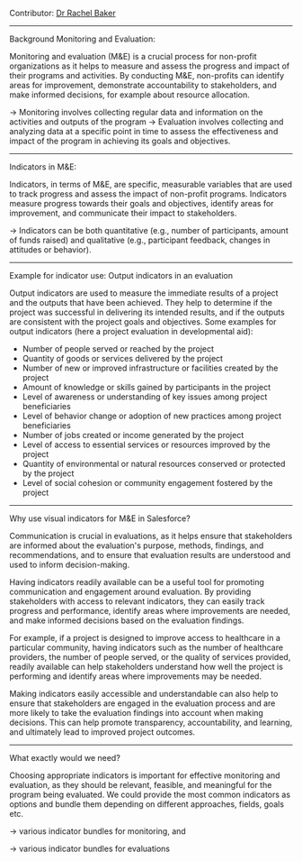 Contributor: 
[Dr Rachel Baker](https://github.com/drrachelbaker)

*** 
Background Monitoring and Evaluation:

Monitoring and evaluation (M&E) is a crucial process for non-profit organizations as it helps to measure and assess the progress and impact of their programs and activities. By conducting M&E, non-profits can identify areas for improvement, demonstrate accountability to stakeholders, and make informed decisions, for example about resource allocation.

-> Monitoring involves collecting regular data and information on the activities and outputs of the program
-> Evaluation involves collecting and analyzing data at a specific point in time to assess the effectiveness and impact of the program in achieving its goals and objectives. 

*** 
Indicators in M&E:

Indicators, in terms of M&E, are specific, measurable variables that are used to track progress and assess the impact of non-profit programs. Indicators measure progress towards their goals and objectives, identify areas for improvement, and communicate their impact to stakeholders. 

-> Indicators can be both quantitative (e.g., number of participants, amount of funds raised) and qualitative (e.g., participant feedback, changes in attitudes or behavior). 

*** 
Example for indicator use: Output indicators in an evaluation

Output indicators are used to measure the immediate results of a project and the outputs that have been achieved. They help to determine if the project was successful in delivering its intended results, and if the outputs are consistent with the project goals and objectives. Some examples for output indicators (here a project evaluation in developmental aid):

- Number of people served or reached by the project
- Quantity of goods or services delivered by the project
- Number of new or improved infrastructure or facilities created by the project
- Amount of knowledge or skills gained by participants in the project
- Level of awareness or understanding of key issues among project beneficiaries
- Level of behavior change or adoption of new practices among project beneficiaries
- Number of jobs created or income generated by the project
- Level of access to essential services or resources improved by the project
- Quantity of environmental or natural resources conserved or protected by the project
- Level of social cohesion or community engagement fostered by the project


***
Why use visual indicators for M&E in Salesforce?

Communication is crucial in evaluations, as it helps ensure that stakeholders are informed about the evaluation's purpose, methods, findings, and recommendations, and to ensure that evaluation results are understood and used to inform decision-making.

Having indicators readily available can be a useful tool for promoting communication and engagement around evaluation. By providing stakeholders with access to relevant indicators, they can easily track progress and performance, identify areas where improvements are needed, and make informed decisions based on the evaluation findings.

For example, if a project is designed to improve access to healthcare in a particular community, having indicators such as the number of healthcare providers, the number of people served, or the quality of services provided, readily available can help stakeholders understand how well the project is performing and identify areas where improvements may be needed.

Making indicators easily accessible and understandable can also help to ensure that stakeholders are engaged in the evaluation process and are more likely to take the evaluation findings into account when making decisions. This can help promote transparency, accountability, and learning, and ultimately lead to improved project outcomes.


***
What exactly would we need?

Choosing appropriate indicators is important for effective monitoring and evaluation, as they should be relevant, feasible, and meaningful for the program being evaluated. We could provide the most common indicators as options and bundle them depending on different approaches, fields, goals etc.

-> various indicator bundles for monitoring, and 

-> various indicator bundles for evaluations 



